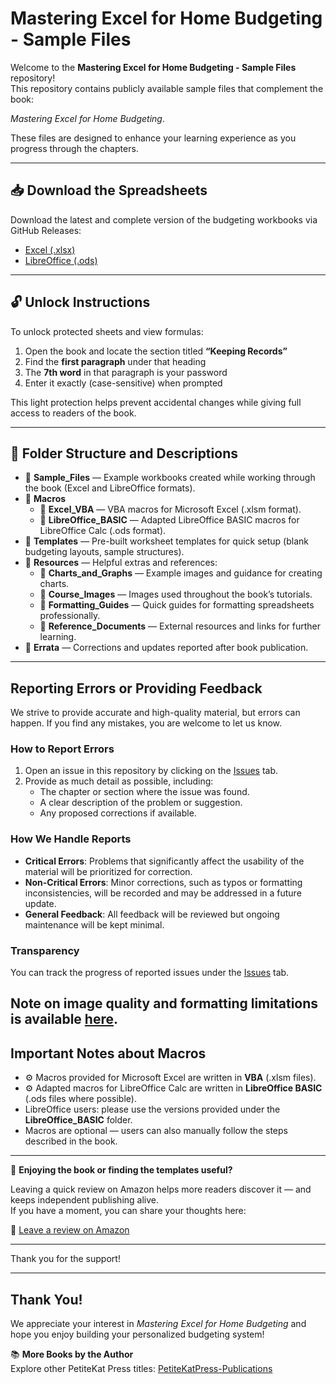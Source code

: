 # Mastering Excel for Home Budgeting - Sample Files

Welcome to the **Mastering Excel for Home Budgeting - Sample Files** repository!  
This repository contains publicly available sample files that complement the book:

*Mastering Excel for Home Budgeting*.

These files are designed to enhance your learning experience as you progress through the chapters.

---

## 📥 Download the Spreadsheets 

Download the latest and complete version of the budgeting workbooks via GitHub Releases:

- [Excel (.xlsx)](https://github.com/PetiteKatPress/Mastering-Excel-for-Home-Budgeting-Samples/releases/latest/download/BudgetTemplate_Excel.xlsm)
- [LibreOffice (.ods)](https://github.com/PetiteKatPress/Mastering-Excel-for-Home-Budgeting-Samples/releases/latest/download/BudgetTemplate_Libre.ods)

---

## 🔓 Unlock Instructions

To unlock protected sheets and view formulas:

1. Open the book and locate the section titled **“Keeping Records”**
2. Find the **first paragraph** under that heading
3. The **7th word** in that paragraph is your password
4. Enter it exactly (case-sensitive) when prompted

This light protection helps prevent accidental changes while giving full access to readers of the book.

---

## 📂 Folder Structure and Descriptions

- 📁 **Sample_Files** — Example workbooks created while working through the book (Excel and LibreOffice formats).
- 📁 **Macros**
  - 📄 **Excel_VBA** — VBA macros for Microsoft Excel (.xlsm format).
  - 📄 **LibreOffice_BASIC** — Adapted LibreOffice BASIC macros for LibreOffice Calc (.ods format).
- 📁 **Templates** — Pre-built worksheet templates for quick setup (blank budgeting layouts, sample structures).
- 📁 **Resources** — Helpful extras and references:
  - 📄 **Charts_and_Graphs** — Example images and guidance for creating charts.
  - 📄 **Course_Images** — Images used throughout the book’s tutorials.
  - 📄 **Formatting_Guides** — Quick guides for formatting spreadsheets professionally.
  - 📄 **Reference_Documents** — External resources and links for further learning.
- 📁 **Errata** — Corrections and updates reported after book publication.

---

## Reporting Errors or Providing Feedback

We strive to provide accurate and high-quality material, but errors can happen. If you find any mistakes, you are welcome to let us know.

### How to Report Errors
1. Open an issue in this repository by clicking on the [Issues](https://github.com/PetiteKatPress/Mastering-Excel-for-Home-Budgeting-Samples/issues) tab.
2. Provide as much detail as possible, including:
   - The chapter or section where the issue was found.
   - A clear description of the problem or suggestion.
   - Any proposed corrections if available.

### How We Handle Reports
- **Critical Errors**: Problems that significantly affect the usability of the material will be prioritized for correction.
- **Non-Critical Errors**: Minor corrections, such as typos or formatting inconsistencies, will be recorded and may be addressed in a future update.
- **General Feedback**: All feedback will be reviewed but ongoing maintenance will be kept minimal.

### Transparency
You can track the progress of reported issues under the [Issues](https://github.com/PetiteKatPress/Mastering-Excel-for-Home-Budgeting-Samples/issues) tab.

Note on image quality and formatting limitations is available [here](https://github.com/PetiteKatPress/Mastering-Excel-for-Home-Budgeting-Samples/issues/5).
---

## Important Notes about Macros

- ⚙️ Macros provided for Microsoft Excel are written in **VBA** (.xlsm files).
- ⚙️ Adapted macros for LibreOffice Calc are written in **LibreOffice BASIC** (.ods files where possible).
- LibreOffice users: please use the versions provided under the **LibreOffice_BASIC** folder.
- Macros are optional — users can also manually follow the steps described in the book.

---

💬 **Enjoying the book or finding the templates useful?**

Leaving a quick review on Amazon helps more readers discover it — and keeps independent publishing alive.  
If you have a moment, you can share your thoughts here:

🌟 [Leave a review on Amazon](https://www.amazon.com.au/review/create-review?&asin=B0FF377S6T)

---

Thank you for the support!

---

## Thank You!

We appreciate your interest in *Mastering Excel for Home Budgeting* and hope you enjoy building your personalized budgeting system!

📚 **More Books by the Author**  
Explore other PetiteKat Press titles: [PetiteKatPress-Publications](https://github.com/PetiteKatPress/PetiteKatPress-Publications)

